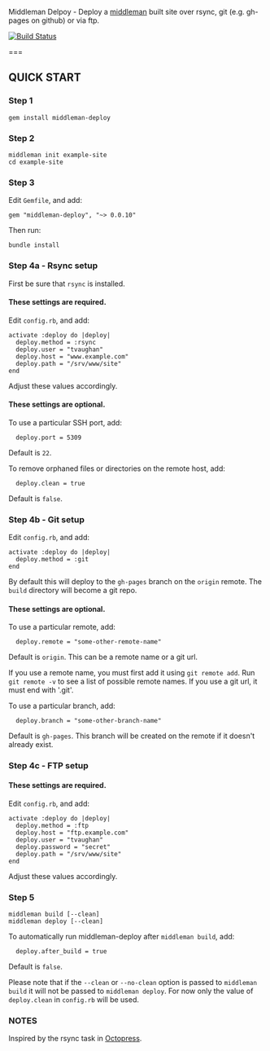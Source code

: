 Middleman Delpoy - Deploy a [middleman](http://middlemanapp.com/) built site over rsync, git (e.g. gh-pages on github) or via ftp.

[![Build Status](https://secure.travis-ci.org/tvaughan/middleman-deploy.png)](http://travis-ci.org/tvaughan/middleman-deploy)

===

## QUICK START

### Step 1

    gem install middleman-deploy

### Step 2

    middleman init example-site
    cd example-site

### Step 3

Edit `Gemfile`, and add:

    gem "middleman-deploy", "~> 0.0.10"

Then run:

    bundle install

### Step 4a - Rsync setup

First be sure that `rsync` is installed.

#### These settings are required.

Edit `config.rb`, and add:

    activate :deploy do |deploy|
      deploy.method = :rsync
      deploy.user = "tvaughan"
      deploy.host = "www.example.com"
      deploy.path = "/srv/www/site"
    end

Adjust these values accordingly.

#### These settings are optional.

To use a particular SSH port, add:

      deploy.port = 5309

Default is `22`.

To remove orphaned files or directories on the remote host, add:

      deploy.clean = true

Default is `false`.

### Step 4b - Git setup

Edit `config.rb`, and add:

    activate :deploy do |deploy|
      deploy.method = :git
    end

By default this will deploy to the `gh-pages` branch on the `origin`
remote. The `build` directory will become a git repo.

#### These settings are optional.

To use a particular remote, add:

      deploy.remote = "some-other-remote-name"

Default is `origin`. This can be a remote name or a git url.

If you use a remote name, you must first add it using `git remote
add`. Run `git remote -v` to see a list of possible remote names. If
you use a git url, it must end with '.git'.

To use a particular branch, add:

      deploy.branch = "some-other-branch-name"

Default is `gh-pages`. This branch will be created on the remote if it
doesn't already exist.

### Step 4c - FTP setup

#### These settings are required.

Edit `config.rb`, and add:

    activate :deploy do |deploy|
      deploy.method = :ftp
      deploy.host = "ftp.example.com"
      deploy.user = "tvaughan"
      deploy.password = "secret"
      deploy.path = "/srv/www/site"
    end

Adjust these values accordingly.

### Step 5

    middleman build [--clean]
    middleman deploy [--clean]

To automatically run middleman-deploy after `middleman build`, add:

      deploy.after_build = true

Default is `false`.

Please note that if the `--clean` or `--no-clean` option is passed to
`middleman build` it will not be passed to `middleman deploy`. For now
only the value of `deploy.clean` in `config.rb` will be used.

### NOTES

Inspired by the rsync task in [Octopress](https://github.com/imathis/octopress).
